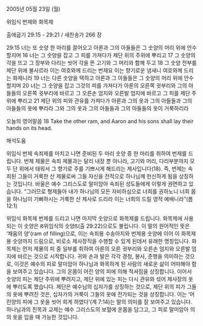 2005년 05월 23일 (월)

위임식 번제와 화목제



출애굽기 29:15 - 29:21 / 새찬송가 266 장


29:15 너는 또 숫양 한 마리를 끌어오고 아론과 그의 아들들은 그 숫양의 머리 위에 안수할지며 16 너는 그 숫양을 잡고 그 피를 가져다가 제단 위의 주위에 뿌리고 17 그 숫양의 각을 뜨고 그 장부와 다리는 씻어 각을 뜬 고기와 그 머리와 함께 두고 18 그 숫양 전부를 제단 위에 불사르라 이는 여호와께 드리는 번제요 이는 향기로운 냄새니 여호와께 드리는 화제니라 19 너는 다른 숫양을 택하고 아론과 그 아들들은 그 숫양의 머리 위에 안수할지며 20 너는 그 숫양을 잡고 그것의 피를 가져다가 아론의 오른쪽 귓부리와 그의 아들들의 오른쪽 귓부리에 바르고 그 오른손 엄지와 오른발 엄지에 바르고 그 피를 제단 주위에 뿌리고 21 제단 위의 피와 관유를 가져다가 아론과 그의 옷과 그의 아들들과 그의 아들들의 옷에 뿌리라 그와 그의 옷과 그의 아들들과 그의 아들들의 옷이 거룩하리라 

오늘의 영어말씀 
18 Take the other ram, and Aaron and his sons shall lay their hands on its head.

해석도움





위임식 번제 
속죄제를 마치고 나면 준비된 두 마리 숫양 중 한 마리를 취하여 번제를 드립니다. 번제 제물은 속죄 제물과는 달리 내장 뿐 아니라, 고기와 머리, 다리부분까지 모두 단 위에서 태워서 그 향기로 주를 기쁘시게 해드리는 제사입니다(18). 즉, 번제는 속죄된 그들이 거룩한 산 제물로써 그들 자신을 전적으로 하나님께 헌신하게 됨을 상징하는 것입니다. 바울은 예수 그리스도로 말미암아 속죄된 성도들에게 이렇게 권면하고 있습니다. “그러므로 형제들아 내가 하나님의 모든 자비하심으로 너희를 권하노니 너희 몸을 하나님이 기뻐하시는 거룩한 산 제사로 드리라 이는 너희의 드릴 영적 예배니라”(롬 12:1) 

위임식 화목제 
번제를 드리고 나면 마지막 숫양으로 화목제를 드립니다. 화목제에 사용되는 이 숫양은 ꡐ위임식의 숫양ꡑ(출 29:22)으로도 불립니다. 이 말의 원어적인 뜻은 ‘채움의 양’(ram of filling)으로, 이는 속죄용 수송아지와 번제용 숫양에 이어 이 화목제용 숫양까지 드림으로, 비로소 제사장직을 수행할 수 있게 된데서 유래한 명칭입니다. 화목제는 먼저 제물의 피 중 일부를 취하여 아론의 오른 귓부리와 오른손 엄지와 오른발 엄지에 바르는 것으로 시작합니다. 귀와 손과 발은 각각 경청, 봉사, 준행을 의미하는 것으로, 이것은 예수의 피로 말미암아 하나님과 화목하게 된 사람의 새로운 삶이 어떠해야 함을 보여주고 있습니다. 그의 온몸이 어린 양의 피에 의해 적셔짐을 상징합니다. 이어서 숫양의 피는 제단 주위에 뿌려지고, 제단 위에 있는 피는 다시 관유와 섞어 제사장의 옷에 뿌리도록 했습니다. 제단은 예수님의 십자가를 상징하는 것으로, 제단 위의 피가 그들의 옷에 뿌려진 것은, 십자가의 거룩이 그들의 옷에 전가되는 것을 상징합니다. 이는 ‘어린양의 피에 그 옷을 씻어 희게 하였다’(계 7:14)는 말의 의미를 잘 보여주고 있습니다. 하나님과의 친목과 교제는 예수 그리스도의 보혈에 온몸을 담그고, 그 피로 말미암아 의의 옷을 입을 때 가능한 것입니다.